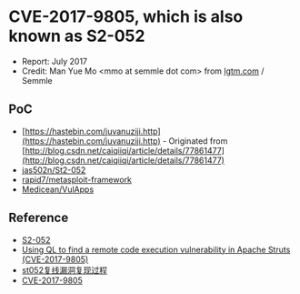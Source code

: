 # CVE-2017-9805, which is also known as S2-052

- Report: July 2017
- Credit: Man Yue Mo \<mmo at semmle dot com> from [lgtm.com](https://lgtm.com/) / Semmle

## PoC

- [https://hastebin.com/juvanuziji.http](https://hastebin.com/juvanuziji.http) - Originated from [http://blog.csdn.net/caiqiiqi/article/details/77861477](http://blog.csdn.net/caiqiiqi/article/details/77861477)
- [jas502n/St2-052](https://github.com/jas502n/St2-052)
- [rapid7/metasploit-framework](https://github.com/rapid7/metasploit-framework/blob/5ea83fee5ee8c23ad95608b7e2022db5b48340ef/modules/exploits/multi/http/struts2_rest_xstream.rb)
- [Medicean/VulApps](https://github.com/Medicean/VulApps/tree/master/s/struts2/s2-052)

## Reference

- [S2-052](https://cwiki.apache.org/confluence/display/WW/S2-052)
- [Using QL to find a remote code execution vulnerability in Apache Struts (CVE-2017-9805)](https://lgtm.com/blog/apache_struts_CVE-2017-9805)
- [st052复线漏洞复现过程](https://www.77169.com/html/174708.html)
- [CVE-2017-9805](http://cve.mitre.org/cgi-bin/cvename.cgi?name=CVE-2017-9805)
